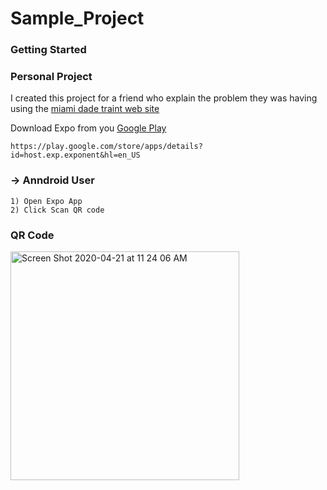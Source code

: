# Sample_Project

### Getting Started

### Personal Project

I created this project for a friend
who explain the problem they was having using
the [miami dade traint web site](https://www.miamidade.gov/transit/mobile/)

Download Expo from you [Google Play](https://play.google.com/store/apps/details?id=host.exp.exponent&hl=en_US)

```
https://play.google.com/store/apps/details?id=host.exp.exponent&hl=en_US
```

### -> Anndroid User

```
1) Open Expo App
2) Click Scan QR code
```

### QR Code

<img width="366" alt="Screen Shot 2020-04-21 at 11 24 06 AM" src="https://user-images.githubusercontent.com/10648696/79884539-4a803900-83c3-11ea-9fb9-d0bcd102b927.png">
